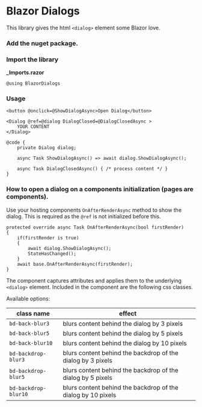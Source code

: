 # Blazor Dialogs

This library gives the html `<dialog>` element some Blazor love. 

### Add the nuget package.

### Import the library
**_Imports.razor**
```
@using BlazorDialogs
```
### Usage

```
<button @onclick=@ShowDialogAsync>Open Dialog</button>
 
<Dialog @ref=@dialog DialogClosed=@DialogClosedAsync >
	YOUR CONTENT
</Dialog>

@code {
    private Dialog dialog;

    async Task ShowDialogAsync() => await dialog.ShowDialogAsync();

    async Task DialogClosedAsync() { /* process content */ }
}
```

### How to open a dialog on a components initialization (pages are components).

Use your hosting components `OnAfterRenderAsync` method to show the dialog. This is required as the `@ref` is not initialized before this.
```
protected override async Task OnAfterRenderAsync(bool firstRender)
{
    if(firstRender is true)
    {
        await dialog.ShowDialogAsync();
        StateHasChanged();
    }
    await base.OnAfterRenderAsync(firstRender);
}
```
The component captures attributes and applies them to the underlying `<dialog>` element.
Included in the component are the following css classes.

<p>Available options:</p>
 
| class name | effect |
| -- | -- |
| <code>bd-back-blur3</code> | blurs content behind the dialog by 3 pixels |
| <code>bd-back-blur5</code> | blurs content behind the dialog by 5 pixels |
| <code>bd-back-blur10</code> | blurs content behind the dialog by 10 pixels |
| <code>bd-backdrop-blur3</code> | blurs content behind the backdrop of the dialog by 3 pixels |
| <code>bd-backdrop-blur5</code> | blurs content behind the backdrop of the dialog by 5 pixels |
| <code>bd-backdrop-blur10</code> | blurs content behind the backdrop of the dialog by 10 pixels |